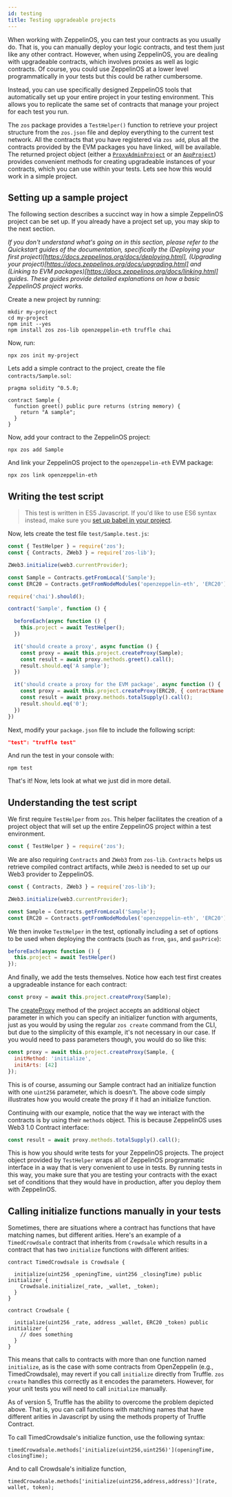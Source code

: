 ```yaml
---
id: testing
title: Testing upgradeable projects
---
```


When working with ZeppelinOS, you can test your contracts as you usually do. That is, you can manually deploy your logic contracts, and test them just like any other contract. However, when using ZeppelinOS, you are dealing with upgradeable contracts, which involves proxies as well as logic contracts. Of course, you could use ZeppelinOS at a lower level programmatically in your tests but this could be rather cumbersome.

Instead, you can use specifically designed ZeppelinOS tools that automatically set up your entire project in your testing environment. This allows you to replicate the same set of contracts that manage your project for each test you run.

The `zos` package provides a `TestHelper()` function to retrieve your project structure from the `zos.json` file and deploy everything to the current test network. All the contracts that you have registered via `zos add`, plus all the contracts provided by the EVM packages you have linked, will be available. The returned project object (either a [`ProxyAdminProject`](https://github.com/zeppelinos/zos/blob/master/packages/lib/src/project/ProxyAdminProject.js) or an [`AppProject`](https://github.com/zeppelinos/zos/blob/master/packages/lib/src/project/AppProject.js)) provides convenient methods for creating upgradeable instances of your contracts, which you can use within your tests. Lets see how this would work in a simple project.

## Setting up a sample project

The following section describes a succinct way in how a simple ZeppelinOS project can be set up. If you already have a project set up, you may skip to the next section.

_If you don't understand what's going on in this section, please refer to the Quickstart guides of the documentation, specifically the (Deploying your first project)[https://docs.zeppelinos.org/docs/deploying.html], (Upgrading your project)[https://docs.zeppelinos.org/docs/upgrading.html] and (Linking to EVM packages)[https://docs.zeppelinos.org/docs/linking.html] guides. These guides provide detailed explanations on how a basic ZeppelinOS project works._

Create a new project by running:

```console
mkdir my-project
cd my-project
npm init --yes
npm install zos zos-lib openzeppelin-eth truffle chai
```

Now, run:

```console
npx zos init my-project
```

Lets add a simple contract to the project, create the file `contracts/Sample.sol`:

```solidity
pragma solidity ^0.5.0;

contract Sample {
  function greet() public pure returns (string memory) {
    return "A sample";
  }
}
```

Now, add your contract to the ZeppelinOS project:

```console
npx zos add Sample
```

And link your ZeppelinOS project to the `openzeppelin-eth` EVM package:

```
npx zos link openzeppelin-eth
```

## Writing the test script

> This test is written in ES5 Javascript. If you'd like to use ES6 syntax instead, make sure you [set up babel in your project](https://docs.zeppelinos.org/docs/faq.html#how-do-i-use-es6-javascript-syntax-in-my-tests).

Now, lets create the test file `test/Sample.test.js`:

```javascript
const { TestHelper } = require('zos');
const { Contracts, ZWeb3 } = require('zos-lib');

ZWeb3.initialize(web3.currentProvider);

const Sample = Contracts.getFromLocal('Sample');
const ERC20 = Contracts.getFromNodeModules('openzeppelin-eth', 'ERC20');

require('chai').should();

contract('Sample', function () {

  beforeEach(async function () {
    this.project = await TestHelper();
  })

  it('should create a proxy', async function () {
    const proxy = await this.project.createProxy(Sample);
    const result = await proxy.methods.greet().call();
    result.should.eq('A sample');
  })

  it('should create a proxy for the EVM package', async function () {
    const proxy = await this.project.createProxy(ERC20, { contractName: 'StandaloneERC20', packageName: 'openzeppelin-eth' });
    const result = await proxy.methods.totalSupply().call();
    result.should.eq('0');
  })
})
```

Next, modify your `package.json` file to include the following script:

```json
"test": "truffle test"
```

And run the test in your console with:

```console
npm test
```

That's it! Now, lets look at what we just did in more detail.

## Understanding the test script

We first require `TestHelper` from `zos`. This helper facilitates the creation of a project object that will set up the entire ZeppelinOS project within a test environment.

```js
const { TestHelper } = require('zos');
```

We are also requiring `Contracts` and `ZWeb3` from `zos-lib`. `Contracts` helps us retrieve compiled contract artifacts, while `ZWeb3` is needed to set up our Web3 provider to ZeppelinOS.

```js
const { Contracts, ZWeb3 } = require('zos-lib');

ZWeb3.initialize(web3.currentProvider);

const Sample = Contracts.getFromLocal('Sample');
const ERC20 = Contracts.getFromNodeModules('openzeppelin-eth', 'ERC20');
```

We then invoke `TestHelper` in the test, optionally including a set of options to be used when deploying the contracts (such as `from`, `gas`, and `gasPrice`):
```js
beforeEach(async function () {
  this.project = await TestHelper()
});
```

And finally, we add the tests themselves. Notice how each test first creates a upgradeable instance for each contract:

```js
const proxy = await this.project.createProxy(Sample);
```

The [createProxy](https://github.com/zeppelinos/zos/blob/master/packages/lib/src/project/BaseSimpleProject.ts#L96) method of the project accepts an additional object parameter in which you can specify an initializer function with arguments, just as you would by using the regular `zos create` command from the CLI, but due to the simplicity of this example, it's not necessary in our case. If you would need to pass parameters though, you would do so like this:

```js
const proxy = await this.project.createProxy(Sample, {
  initMethod: 'initialize',
  initArts: [42]
});
```

This is of course, assuming our Sample contract had an initialize function with one `uint256` parameter, which is doesn't. The above code simply illustrates how you would create the proxy if it had an initialize function.

Continuing with our example, notice that the way we interact with the contracts is by using their `methods` object. This is because ZeppelinOS uses Web3 1.0 Contract interface:

```js
const result = await proxy.methods.totalSupply().call();
```

This is how you should write tests for your ZeppelinOS projects. The project object provided by `TestHelper` wraps all of ZeppelinOS programmatic interface in a way that is very convenient to use in tests. By running tests in this way, you make sure that you are testing your contracts with the exact set of conditions that they would have in production, after you deploy them with ZeppelinOS.

## Calling initialize functions manually in your tests

Sometimes, there are situations where a contract 
has functions that have matching names, but different arities. 
Here's an example of a `TimedCrowdsale` contract that inherits 
from `Crowdsale` which results in a contract that has two 
`initialize` functions with different arities:

```solidity
contract TimedCrowdsale is Crowdsale {

  initialize(uint256 _openingTime, uint256 _closingTime) public initializer {
    Crowdsale.initialize(_rate, _wallet, _token);
  }
}

contract Crowdsale {

  initialize(uint256 _rate, address _wallet, ERC20 _token) public initializer {
    // does something
  }
}
```

This means that calls to contracts with more than one function named `initialize`, 
as is the case with some contracts from OpenZeppelin (e.g., TimedCrowdsale), 
may revert if you call `initialize` directly from Truffle. `zos create` handles 
this correctly as it encodes the parameters. However, for your unit tests you will 
need to call `initialize` manually.

As of version 5, Truffle has the ability to
overcome the problem depicted above. That is, you can call functions with matching
names that have different arities in Javascript by using the methods property of Truffle Contract. 

To call TimedCrowdsale's initialize function, use the following syntax:

```
timedCrowadsale.methods['initialize(uint256,uint256)'](openingTime, closingTime);
```

And to call Crowdsale's initialize function,

```
timedCrowadsale.methods['initialize(uint256,address,address)'](rate, wallet, token);
```
